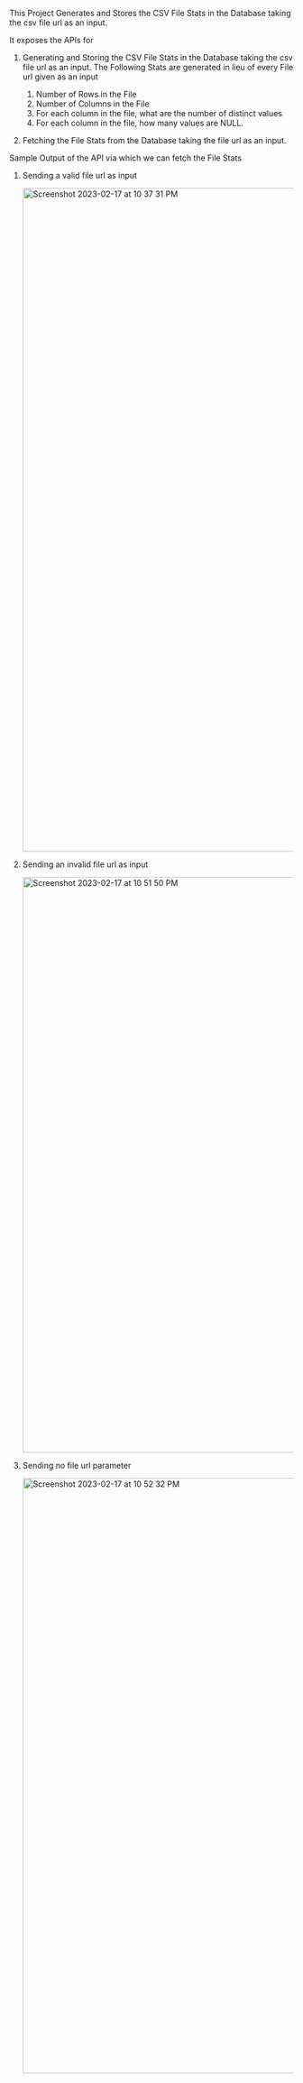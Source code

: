 This Project Generates and Stores the CSV File Stats in the Database taking the csv file url as an input.  

It exposes the APIs for
1. Generating and Storing the CSV File Stats in the Database taking the csv file url as an input. 
    The Following Stats are generated in lieu of every File url given as an input
    1. Number of Rows in the File
    2. Number of Columns in the File
    3. For each column in the file, what are the number of distinct values
    4. For each column in the file, how many values are NULL.
  
2. Fetching the File Stats from the Database taking the file url as an input. 



Sample Output of the API via which we can fetch the File Stats


1. Sending a valid file url as input

    <img width="1177" alt="Screenshot 2023-02-17 at 10 37 31 PM" src="https://user-images.githubusercontent.com/37452767/219718089-2dc7a3b0-9138-4087-bc14-63cff00094f4.png">

2. Sending an invalid file url as input

    <img width="1021" alt="Screenshot 2023-02-17 at 10 51 50 PM" src="https://user-images.githubusercontent.com/37452767/219721307-237c2a43-993c-4642-ba41-7d1ef989a134.png">

3. Sending no file url parameter 

    <img width="1056" alt="Screenshot 2023-02-17 at 10 52 32 PM" src="https://user-images.githubusercontent.com/37452767/219721581-21c68a94-3fc1-4ab1-ac35-48ac11d3a96e.png">
